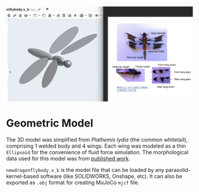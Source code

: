 ![Geom_model_preview](./Geom_model_preview.png)

# Geometric Model

The 3D model was simplified from _Plathemis lydia_ (the common whitetail), comprising 1 welded body and 4 wings. Each wing was modeled as a thin `Ellipsoid` for the convenience of fluid force simulation. The morphological data used for this model was from [published work](https://doi.org/10.1126/science.abg0946).


`newdragonflybody.x_b` is the model file that can be loaded by any parasolid-kernel-based software (like SOLIDWORKS, Onshape, etc). It can also be exported as `.obj` format for creating MuJoCo `mjcf` file. 
